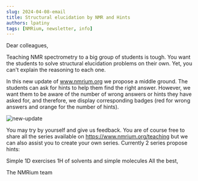 ```yaml
---
slug: 2024-04-08-email
title: Structural elucidation by NMR and Hints
authors: lpatiny
tags: [NMRium, newsletter, info]
---
```


Dear colleagues,

Teaching NMR spectrometry to a big group of students is tough. You want the students to solve structural elucidation problems on their own. Yet, you can't explain the reasoning to each one.

In this new update of www.nmrium.org we propose a middle ground. The students can ask for hints to help them find the right answer. However, we want them to be aware of the number of wrong answers or hints they have asked for, and therefore, we display corresponding badges (red for wrong answers and orange for the number of hints).

![new-update](/newsletters/2024/april/new-update.png)

You may try by yourself and give us feedback. You are of course free to share all the series available on https://www.nmrium.org/teaching but we can also assist you to create your own series. Currently 2 series propose hints:

Simple 1D exercises
1H of solvents and simple molecules
All the best,

The NMRium team
